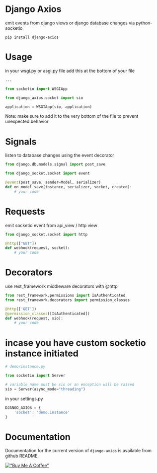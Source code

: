# Django Axios
emit events from django views or django database changes via python-socketio 

```shell
pip install django-axios
```

# Usage 
in your wsgi.py or asgi.py file add this at the bottom of your file 

```python
...

from socketio import WSGIApp

from django_axios.socket import sio

application = WSGIApp(sio, application)
```

Note: make sure to add it to the very bottom of the file to prevent unexpected behavior

# Signals 
listen to database changes using the event decorator 

```python
from django.db.models.signal import post_save

from django_socket.socket import event

@event(post_save, sender=Model, serializer)
def on_model_save(instance, serializer, socket, created):
    # your code
```

# Requests 
emit socketio event from api_view / http view

```python 
from django_socket.socket import http

@http(["GET"])
def webhook(request, socket):
    # your code
```

# Decorators 
use rest_framework middleware decorators with @http

```python
from rest_framework.permissions import IsAuthenticated
from rest_framework.decorators import permission_classes

@http(['GET'])
@permission_classes([IsAuthenticated])
def webhook(request, sio):
    # your code
```

# incase you have custom socketio instance initiated 
```python
# demo/instance.py

from socketio import Server 

# variable name must be sio or an exception will be raised
sio = Server(async_mode="threading")
```

in your settings.py
```python
DJANGO_AXIOS = {
    'socket': 'demo.instance'
}
```

# Documentation

Documentation for the current version of ``django-axios`` is available from github README.


[!["Buy Me A Coffee"](https://www.buymeacoffee.com/assets/img/custom_images/orange_img.png)](https://www.buymeacoffee.com/lyonkvalid)
